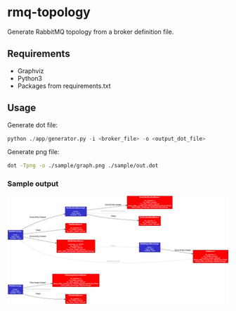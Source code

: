 # rmq-topology

Generate RabbitMQ topology from a broker definition file.

## Requirements

- Graphviz
- Python3
- Packages from requirements.txt

## Usage

Generate dot file:
``` python
python ./app/generator.py -i <broker_file> -o <output_dot_file>
```

Generate png file:
``` bash
dot -Tpng -o ./sample/graph.png ./sample/out.dot
```

### Sample output

![Sample](./sample/graph.png)

